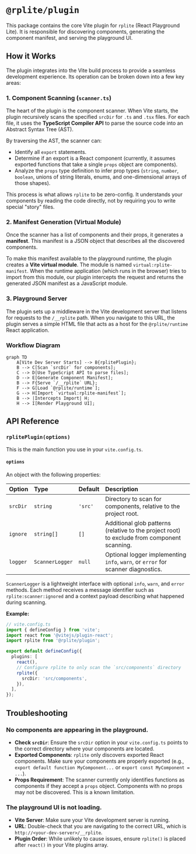 # `@rplite/plugin`

This package contains the core Vite plugin for `rplite` (React Playground Lite). It is responsible for discovering components, generating the component manifest, and serving the playground UI.

## How it Works

The plugin integrates into the Vite build process to provide a seamless development experience. Its operation can be broken down into a few key areas:

### 1. Component Scanning (`scanner.ts`)

The heart of the plugin is the component scanner. When Vite starts, the plugin recursively scans the specified `srcDir` for `.ts` and `.tsx` files. For each file, it uses the **TypeScript Compiler API** to parse the source code into an Abstract Syntax Tree (AST).

By traversing the AST, the scanner can:
- Identify all `export` statements.
- Determine if an export is a React component (currently, it assumes exported functions that take a single `props` object are components).
- Analyze the `props` type definition to infer prop types (`string`, `number`, `boolean`, unions of string literals, enums, and one-dimensional arrays of those shapes).

This process is what allows `rplite` to be zero-config. It understands your components by reading the code directly, not by requiring you to write special "story" files.

### 2. Manifest Generation (Virtual Module)

Once the scanner has a list of components and their props, it generates a **manifest**. This manifest is a JSON object that describes all the discovered components.

To make this manifest available to the playground runtime, the plugin creates a **Vite virtual module**. The module is named `virtual:rplite-manifest`. When the runtime application (which runs in the browser) tries to import from this module, our plugin intercepts the request and returns the generated JSON manifest as a JavaScript module.

### 3. Playground Server

The plugin sets up a middleware in the Vite development server that listens for requests to the `/__rplite` path. When you navigate to this URL, the plugin serves a simple HTML file that acts as a host for the `@rplite/runtime` React application.

### Workflow Diagram

```mermaid
graph TD
    A[Vite Dev Server Starts] --> B{rplitePlugin};
    B --> C[Scan `srcDir` for components];
    C --> D[Use TypeScript API to parse files];
    D --> E[Generate Component Manifest];
    B --> F{Serve `/__rplite` URL};
    F --> G[Load `@rplite/runtime`];
    G --> H[Import `virtual:rplite-manifest`];
    B --> |Intercepts Import| H;
    H --> I[Render Playground UI];
```

## API Reference

### `rplitePlugin(options)`

This is the main function you use in your `vite.config.ts`.

#### `options`

An object with the following properties:

| Option    | Type              | Default | Description                                                                                 |
| :-------- | :---------------- | :------ | :------------------------------------------------------------------------------------------ |
| `srcDir`  | `string`          | `'src'` | Directory to scan for components, relative to the project root.                             |
| `ignore`  | `string[]`        | `[]`    | Additional glob patterns (relative to the project root) to exclude from component scanning. |
| `logger`  | `ScannerLogger`   | `null`  | Optional logger implementing `info`, `warn`, or `error` for scanner diagnostics.            |

`ScannerLogger` is a lightweight interface with optional `info`, `warn`, and `error` methods. Each method receives a message identifier such as `rplite:scanner:ignored` and a context payload describing what happened during scanning.

**Example:**
```typescript
// vite.config.ts
import { defineConfig } from 'vite';
import react from '@vitejs/plugin-react';
import rplite from '@rplite/plugin';

export default defineConfig({
  plugins: [
    react(),
    // Configure rplite to only scan the `src/components` directory
    rplite({
      srcDir: 'src/components',
    }),
  ],
});
```

## Troubleshooting

### No components are appearing in the playground.

- **Check `srcDir`**: Ensure the `srcDir` option in your `vite.config.ts` points to the correct directory where your components are located.
- **Exported Components**: `rplite` only discovers exported React components. Make sure your components are properly exported (e.g., `export default function MyComponent...` or `export const MyComponent = ...`).
- **Props Requirement**: The scanner currently only identifies functions as components if they accept a `props` object. Components with no props may not be discovered. This is a known limitation.

### The playground UI is not loading.

- **Vite Server**: Make sure your Vite development server is running.
- **URL**: Double-check that you are navigating to the correct URL, which is `http://<your-dev-server>/__rplite`.
- **Plugin Order**: While unlikely to cause issues, ensure `rplite()` is placed after `react()` in your Vite plugins array.
